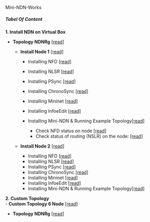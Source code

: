 Mini-NDN-Works
 
##### Tabel Of Content
<b>1. Install NDN on Virtual Box </b>   
   - <b>Topology NDNRg</b>   [[read] ](https://github.com/syaifulahdan/Mini-NDN-Work/blob/main/Assignment%202:NDNrg-Topology/NDNrg-topology.md) 
   
      -  **Install Node 1** [[read]](https://github.com/syaifulahdan/Mini-NDN-Work/blob/main/Assignment%202:NDNrg-Topology/install-nodeNDN-Node-1.md)
         - Installing NFD [[read]](https://github.com/syaifulahdan/Mini-NDN-Work/blob/main/Assignment%202:NDNrg-Topology/install-NFD-nodeNDN-Node-1.md)
         - Installing NLSR [[read]](https://github.com/syaifulahdan/Mini-NDN-Work/blob/main/Assignment%202:NDNrg-Topology/install-NLSR-nodeNDN-Node-1.md)  
         - Installing PSync [[read]](https://github.com/syaifulahdan/Mini-NDN-Work/blob/main/Assignment%202:NDNrg-Topology/install-PSync-nodeNDN-Node-1.md)
         - Installing ChronoSync [[read]](https://github.com/syaifulahdan/Mini-NDN-Work/blob/main/Assignment%202:NDNrg-Topology/install-Chronosync-nodeNDN-Node-1.md)
         - Installing Mininet [[read]](https://github.com/syaifulahdan/Mini-NDN-Work/blob/main/Assignment%202:NDNrg-Topology/install-mininet-nodeNDN-Node-1.md)
         - Installing InfoeEdit [[read]](https://github.com/syaifulahdan/Mini-NDN-Work/blob/main/Assignment%202:NDNrg-Topology/install-Infoedit-1.md)
         - Installing Mini-NDN & Running Example Topology[[read]](https://github.com/syaifulahdan/Mini-NDN-Work/blob/main/Assignment%202:NDNrg-Topology/install-minindn-nodeNDN-Node-1.md)
         
           - Check NFD status on node  [[read]](https://github.com/syaifulahdan/Mini-NDN-Work/blob/main/Assignment%202:NDNrg-Topology/NFDstatus-minindn-Node-1.md)
           - Check status of routing (NSLR) on the node: [[read]](https://github.com/syaifulahdan/Mini-NDN-Work/blob/main/Assignment%202:NDNrg-Topology/NFDstatus-minindn-Node-1.md)


      - **Install Node 2** [[read]](https://github.com/syaifulahdan/Mini-NDN-Work/blob/main/Assignment%202:NDNrg-Topology/install-nodeNDN-Node-2.md)
        - Installing NFD [[read]](https://github.com/syaifulahdan/Mini-NDN-Work/blob/main/Assignment%202:NDNrg-Topology/install-NFD-nodeNDN-Node-2.md)
        - Installing NLSR [[read]](https://github.com/syaifulahdan/Mini-NDN-Work/blob/main/Assignment%202:NDNrg-Topology/install-NLSR-nodeNDN-Node-2.md)   
        - Installing PSync [[read]](https://github.com/syaifulahdan/Mini-NDN-Work/blob/main/Assignment%202:NDNrg-Topology/install-PSync-nodeNDN-Node-2.md)
        - Installing ChronoSync [[read]](https://github.com/syaifulahdan/Mini-NDN-Work/blob/main/Assignment%202:NDNrg-Topology/install-Chronosync-nodeNDN-Node-2.md)
        - Installing Mininet [[read]](https://github.com/syaifulahdan/Mini-NDN-Work/blob/main/Assignment%202:NDNrg-Topology/install-mininet-nodeNDN-Node-2.md)
        - Installing InfoeEdit [[read]](https://github.com/syaifulahdan/Mini-NDN-Work/blob/main/Assignment%202:NDNrg-Topology/install-Infoedit-2.md)
        - Installing Mini-NDN & Running Example Topology[[read]](https://github.com/syaifulahdan/Mini-NDN-Work/blob/main/Assignment%202:NDNrg-Topology/install-minindn-nodeNDN-Node-2.md)

<b>2. Custom Topology </b>   
       -  **Custom Topology 6 Node** [[read]](https://github.com/syaifulahdan/Mini-NDN-Work/blob/main/Assignment%202:NDNrg-Topology/install-nodeNDN-Node-1.md)
   - <b>Topology NDNRg</b>   [[read] ](https://github.com/syaifulahdan/Mini-NDN-Work/blob/main/Assignment%202:NDNrg-Topology/NDNrg-topology.md) 

  
